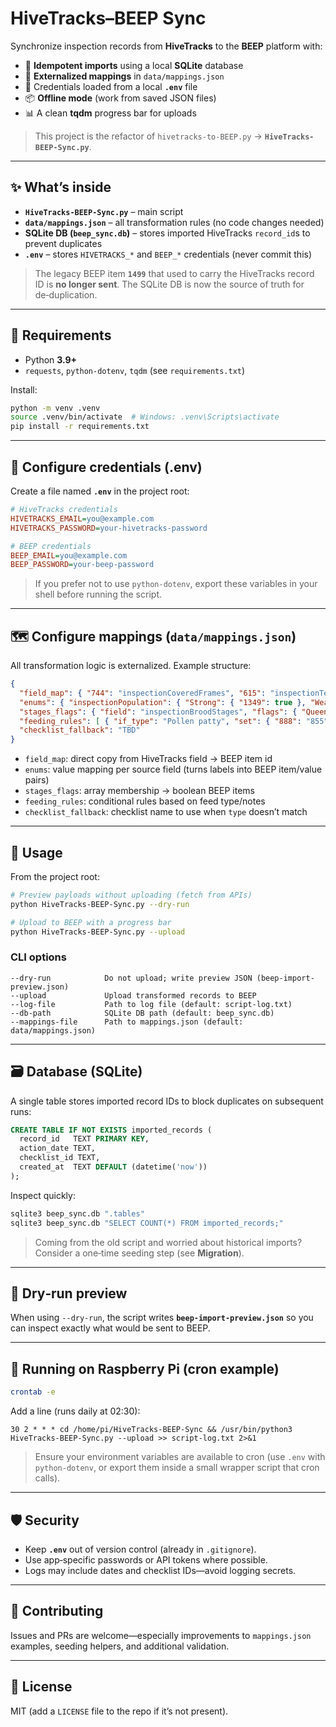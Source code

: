 
# HiveTracks–BEEP Sync

Synchronize inspection records from **HiveTracks** to the **BEEP** platform with:

- 🔁 **Idempotent imports** using a local **SQLite** database
- 🧭 **Externalized mappings** in `data/mappings.json`
- 🔐 Credentials loaded from a local **`.env`** file
- 📦 **Offline mode** (work from saved JSON files)
- 📊 A clean **tqdm** progress bar for uploads

> This project is the refactor of `hivetracks-to-BEEP.py` → **`HiveTracks-BEEP-Sync.py`**.

---

## ✨ What’s inside

- **`HiveTracks-BEEP-Sync.py`** – main script
- **`data/mappings.json`** – all transformation rules (no code changes needed)
- **SQLite DB (`beep_sync.db`)** – stores imported HiveTracks `record_id`s to prevent duplicates
- **`.env`** – stores `HIVETRACKS_*` and `BEEP_*` credentials (never commit this)

> The legacy BEEP item **`1499`** that used to carry the HiveTracks record ID is **no longer sent**. The SQLite DB is now the source of truth for de‑duplication.

---

## 🧰 Requirements

- Python **3.9+**
- `requests`, `python-dotenv`, `tqdm` (see `requirements.txt`)

Install:

```bash
python -m venv .venv
source .venv/bin/activate  # Windows: .venv\Scripts\activate
pip install -r requirements.txt
```

---

## 🔐 Configure credentials (.env)

Create a file named **`.env`** in the project root:

```ini
# HiveTracks credentials
HIVETRACKS_EMAIL=you@example.com
HIVETRACKS_PASSWORD=your-hivetracks-password

# BEEP credentials
BEEP_EMAIL=you@example.com
BEEP_PASSWORD=your-beep-password
```

> If you prefer not to use `python-dotenv`, export these variables in your shell before running the script.

---

## 🗺️ Configure mappings (`data/mappings.json`)

All transformation logic is externalized. Example structure:

```json
{
  "field_map": { "744": "inspectionCoveredFrames", "615": "inspectionTemperature" },
  "enums": { "inspectionPopulation": { "Strong": { "1349": true }, "Weak": { "1349": false } } },
  "stages_flags": { "field": "inspectionBroodStages", "flags": { "Queen": "399", "Eggs": "270" } },
  "feeding_rules": [ { "if_type": "Pollen patty", "set": { "888": "855" } } ],
  "checklist_fallback": "TBD"
}
```

- `field_map`: direct copy from HiveTracks field → BEEP item id
- `enums`: value mapping per source field (turns labels into BEEP item/value pairs)
- `stages_flags`: array membership → boolean BEEP items
- `feeding_rules`: conditional rules based on feed type/notes
- `checklist_fallback`: checklist name to use when `type` doesn’t match

---

## 🚀 Usage

From the project root:

```bash
# Preview payloads without uploading (fetch from APIs)
python HiveTracks-BEEP-Sync.py --dry-run

# Upload to BEEP with a progress bar
python HiveTracks-BEEP-Sync.py --upload
```

### CLI options

```
--dry-run            Do not upload; write preview JSON (beep-import-preview.json)
--upload             Upload transformed records to BEEP
--log-file           Path to log file (default: script-log.txt)
--db-path            SQLite DB path (default: beep_sync.db)
--mappings-file      Path to mappings.json (default: data/mappings.json)
```

---

## 🗃️ Database (SQLite)

A single table stores imported record IDs to block duplicates on subsequent runs:

```sql
CREATE TABLE IF NOT EXISTS imported_records (
  record_id   TEXT PRIMARY KEY,
  action_date TEXT,
  checklist_id TEXT,
  created_at  TEXT DEFAULT (datetime('now'))
);
```

Inspect quickly:

```bash
sqlite3 beep_sync.db ".tables"
sqlite3 beep_sync.db "SELECT COUNT(*) FROM imported_records;"
```

> Coming from the old script and worried about historical imports? Consider a one‑time seeding step (see **Migration**).

---

## 🧪 Dry‑run preview

When using `--dry-run`, the script writes **`beep-import-preview.json`** so you can inspect exactly what would be sent to BEEP.

---

## 🐧 Running on Raspberry Pi (cron example)

```bash
crontab -e
```
Add a line (runs daily at 02:30):

```
30 2 * * * cd /home/pi/HiveTracks-BEEP-Sync && /usr/bin/python3 HiveTracks-BEEP-Sync.py --upload >> script-log.txt 2>&1
```

> Ensure your environment variables are available to cron (use `.env` with `python-dotenv`, or export them inside a small wrapper script that cron calls).

---

## 🛡️ Security

- Keep **`.env`** out of version control (already in `.gitignore`).
- Use app‑specific passwords or API tokens where possible.
- Logs may include dates and checklist IDs—avoid logging secrets.

---

## 🤝 Contributing

Issues and PRs are welcome—especially improvements to `mappings.json` examples, seeding helpers, and additional validation.

---

## 📜 License

MIT (add a `LICENSE` file to the repo if it’s not present).

